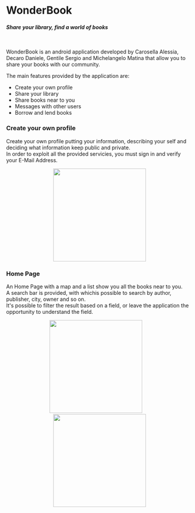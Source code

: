 <h1>WonderBook</h1>
<i><h4>Share your library, find a world of books</h4></i><br>

<p>WonderBook is an android application developed by Carosella Alessia, Decaro Daniele, Gentile Sergio and Michelangelo Matina that allow you to share your books with our community.</p>
<p>The main features provided by the application are:</p>
<ul>
  <li>Create your own profile</li>
  <li>Share your library</li>
  <li>Share books near to you</li>
  <li>Messages with other users</li>
  <li>Borrow and lend books</li>
</ul>


<h3>Create your own profile</h3>
  
  <div>
  <div>
   <p>Create your own profile putting your information, describing your self and deciding what information keep public and  private.<br>In order to exploit all the provided servicies, you must sign in and verify your E-Mail Address.</p>
    </div>
   
   <div align="center">
   <img src="https://firebasestorage.googleapis.com/v0/b/sharingbook-5d02a.appspot.com/o/github%2FScreenshot_1528366466.png?alt=media&token=bcdc0130-8a55-419a-b8fd-e00abeb3d757" width="250"/>
  </div>
   </div>
   
   
   <h3>Home Page</h3>
  
  <div>
  <div>
    <p>An Home Page with a map and a list show you all the books near to you.<br>A search bar is provided, with whichis possible to search by author, publisher, city, owner and so on.<br>It's possible to filter the result based on a field, or leave the application the opportunity to understand the field.</p>
   </div>
   
   <div align="center">
   <img src="https://firebasestorage.googleapis.com/v0/b/sharingbook-5d02a.appspot.com/o/github%2FScreenshot_1528366366.png?alt=media&token=6f97e6da-cd2e-4dc5-9f56-b30a76e7070f" width="250"/>
&nbsp;&nbsp;&nbsp;&nbsp;
  <img src="https://firebasestorage.googleapis.com/v0/b/sharingbook-5d02a.appspot.com/o/github%2FScreenshot_1528366383.png?alt=media&token=c41c1199-9924-48ae-a86a-8708029e3b6d" width="250"/>
 
  </div>
 </div>
   
   
